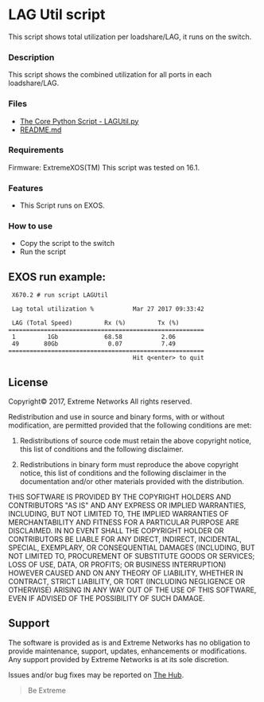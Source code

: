 # LAG Util script
This script shows total utilization per loadshare/LAG, it runs on the switch.

### Description
This script shows the combined utilization for all ports in each loadshare/LAG. 

### Files
* [The Core Python Script - LAGUtil.py](LAGUtil.py)
* [README.md](README.md)

### Requirements
Firmware: ExtremeXOS(TM)
This script was tested on 16.1.

### Features
* This Script runs on EXOS.

### How to use
* Copy the script to the switch
* Run the script

## EXOS run example:
```
 X670.2 # run script LAGUtil

 Lag total utilization %           Mar 27 2017 09:33:42

 LAG (Total Speed)         Rx (%)         Tx (%)
=======================================================
 1         1Gb             68.58           2.06
 49       80Gb              0.07           7.49
=======================================================
                                   Hit q<enter> to quit
```

## License
Copyright© 2017, Extreme Networks
All rights reserved.

Redistribution and use in source and binary forms, with or without modification,
are permitted provided that the following conditions are met:

1. Redistributions of source code must retain the above copyright notice, this
list of conditions and the following disclaimer.

2. Redistributions in binary form must reproduce the above copyright notice,
this list of conditions and the following disclaimer in the documentation
and/or other materials provided with the distribution.

THIS SOFTWARE IS PROVIDED BY THE COPYRIGHT HOLDERS AND CONTRIBUTORS "AS IS" AND
ANY EXPRESS OR IMPLIED WARRANTIES, INCLUDING, BUT NOT LIMITED TO, THE IMPLIED
WARRANTIES OF MERCHANTABILITY AND FITNESS FOR A PARTICULAR PURPOSE ARE
DISCLAIMED. IN NO EVENT SHALL THE COPYRIGHT HOLDER OR CONTRIBUTORS BE LIABLE
FOR ANY DIRECT, INDIRECT, INCIDENTAL, SPECIAL, EXEMPLARY, OR CONSEQUENTIAL
DAMAGES (INCLUDING, BUT NOT LIMITED TO, PROCUREMENT OF SUBSTITUTE GOODS OR
SERVICES; LOSS OF USE, DATA, OR PROFITS; OR BUSINESS INTERRUPTION) HOWEVER
CAUSED AND ON ANY THEORY OF LIABILITY, WHETHER IN CONTRACT, STRICT LIABILITY,
OR TORT (INCLUDING NEGLIGENCE OR OTHERWISE) ARISING IN ANY WAY OUT OF THE USE
OF THIS SOFTWARE, EVEN IF ADVISED OF THE POSSIBILITY OF SUCH DAMAGE.

## Support
The software is provided as is and Extreme Networks has no obligation to provide
maintenance, support, updates, enhancements or modifications.
Any support provided by Extreme Networks is at its sole discretion.

Issues and/or bug fixes may be reported on [The Hub](https://community.extremenetworks.com/extreme).

>Be Extreme
